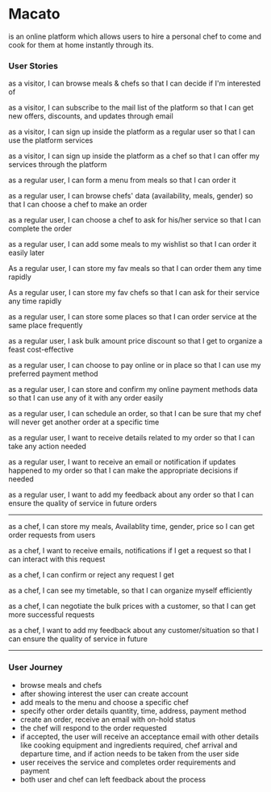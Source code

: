 # Macato
is an online platform which allows users to hire a personal chef to come and cook for them at home instantly through its.

### User Stories

as a visitor,
I can browse meals & chefs
so that I can decide if I'm interested of

as a visitor,
I can subscribe to the mail list of the platform
so that I can get new offers, discounts, and updates through email

as a visitor,
I can sign up inside the platform as a regular user
so that I can use the platform services

as a visitor,
I can sign up inside the platform as a chef
so that I can offer my services through the platform

 as a regular user,
I can form a menu from meals
so that I can order it

 as a regular user,
I can browse chefs' data (availability, meals, gender)
so that I can choose a chef to make an order


as a regular user,
I can choose a chef to ask for his/her service
so that I can complete the order


as a regular user,
I can add some meals to my wishlist
so that I can order it easily later

As a regular user,
I can store my fav meals
so that I can order them any time rapidly

As a regular user,
I can store my fav chefs
so that I can ask for their service any time rapidly

as a regular user,
I can store some places
so that I can order service at the same place frequently

as a regular user,
I ask bulk amount price discount
so that I get to organize a feast cost-effective

as a regular user,
I can choose to pay online or in place
so that I can use my preferred payment method

as a regular user,
I can store and confirm my online payment methods data 
so that I can use any of it with any order easily

as a regular user,
I can schedule an order,
so that I can be sure that my chef will never get another order at a specific time

as a regular user,
I want to receive details related to my order
so that I can take any action needed

as a regular user,
I want to receive an email or notification if updates happened to my order
so that I can make the appropriate decisions if needed

as a regular user,
I want to add my feedback about any order
so that I can ensure the quality of service in future orders

---

as a chef,
I can store my meals, Availablity time, gender, price
so I can get order requests from users

as a chef,
I want to receive emails, notifications if I get a request
so that I can interact with this request

as a chef,
I can confirm or reject any request I get

as a chef,
I can see my timetable,
so that I can organize myself efficiently

as a chef,
I can negotiate the bulk prices with a customer,
so that I can get more successful requests

as a chef,
I want to add my feedback about any customer/situation
so that I can ensure the quality of service in future

---

### User Journey

- browse meals and chefs
- after showing interest the user can create account
- add meals to the menu and choose a specific chef
- specify other order details quantity, time, address, payment method
- create an order, receive an email with on-hold  status 
- the chef will respond to the order requested
- if accepted, the user will receive an acceptance email with other details like cooking equipment and ingredients required, chef arrival and departure time, and if action needs to be taken from the user side
- user receives the service and completes order requirements and payment
- both user and chef can left feedback about the process

